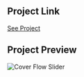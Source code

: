 ## Project Link

[See Project](https://ecommerce-pi-amber.vercel.app/)

## Project Preview

![Cover Flow Slider](ecommerce.png)
